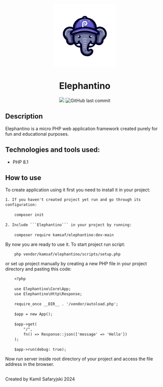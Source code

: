 <div align="center">
  <img alt="ElephantinoLogo" src=".github/pictures/logo.png" width="200px"/>
        <h1>Elephantino</h1>
        <img src="https://img.shields.io/github/contributors/KamSaf/elephantino"/></a>
      <img alt="GitHub last commit" src="https://img.shields.io/github/last-commit/KamSaf/elephantino"/>
</div>


## Description

Elephantino is a micro PHP web application framework created purely for fun and educational purposes.


## Technologies and tools used:

- PHP 8.1


## How to use

To create application using it first you need to install it in your project:

    1. If you haven't created project yet run and go through its configuration:

        composer init

    2. Include ```Elephantino``` in your project by running:

        composer require kamsaf/elephantino:dev-main
        

By now you are ready to use it. To start project run script:

        php vendor/kamsaf/elephantino/scripts/setup.php

or set up project manually by creating a new PHP file in your project directory and pasting this code:


        <?php

        use Elephantino\Core\App;
        use Elephantino\Http\Response;

        require_once __DIR__ . '/vendor/autoload.php';

        $app = new App();

        $app->get(
            "/",
            fn() => Response::json(['message' => 'Hello'])
        );

        $app->run(debug: true);


Now run server inside root directory of your project and access the file address in the browser.

##

Created by Kamil Safaryjski 2024
